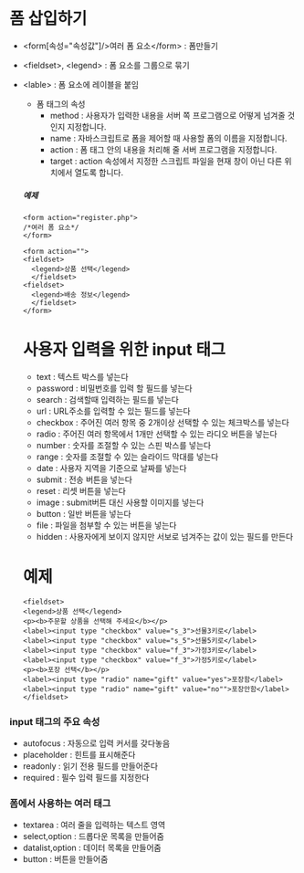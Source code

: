 # 폼 삽입하기

* \<form[속성="속성값"]/>여러 폼 요소\</form\> : 폼만들기
* \<fieldset\>, \<legend\> : 폼 요소를 그룹으로 묶기
* \<lable\> : 폼 요소에 레이블을 붙임
  * 폼 태그의 속성
    * method : 사용자가 입력한 내용을 서버 쪽 프로그램으로 어떻게 넘겨줄 것인지 지정합니다.
    * name : 자바스크립트로 폼을 제어할 때 사용할 폼의 이름을 지정합니다.
    * action : 폼 태그 안의 내용을 처리해 줄 서버 프로그램을 지정합니다.
    * target : action 속성에서 지정한 스크립트 파일을 현재 창이 아닌 다른 위치에서 열도록 합니다.
  
  ##### 예제
  ```
  <form action="register.php">
  /*여러 폼 요소*/
  </form>
  ```
  ```
  <form action="">
  <fieldset>
    <legend>상품 선택</legend>
    </fieldset>
  <fieldset>
    <legend>배송 정보</legend>
    </fieldset>
  </form>
  ```
  
  # 사용자 입력을 위한 input 태그
  
  * text : 텍스트 박스를 넣는다
  * password : 비밀번호를 입력 할 필드를 넣는다
  * search : 검색할때 입력하는 필드를 넣는다
  * url : URL주소를 입력할 수 있는 필드를 넣는다
  * checkbox : 주어진 여러 항목 중 2개이상 선택할 수 있는 체크박스를 넣는다
  * radio : 주어진 여러 항목에서 1개만 선택할 수 있는 라디오 버튼을 넣는다
  * number : 숫자를 조절할 수 있는 스핀 박스를 넣는다
  * range : 숫자를 조절할 수 있는 슬라이드 막대를 넣는다
  * date : 사용자 지역을 기준으로 날짜를 넣는다
  * submit : 전송 버튼을 넣는다
  * reset : 리셋 버튼을 넣는다
  * image : submit버튼 대신 사용할 이미지를 넣는다
  * button : 일반 버튼을 넣는다
  * file : 파일을 첨부할 수 있는 버튼을 넣는다
  * hidden : 사용자에게 보이지 않지만 서보로 넘겨주는 값이 있는 필드를 만든다
  
  # 예제
  ```
  <fieldset>
  <legend>상품 선택</legend>
  <p><b>주문할 상품을 선택해 주세요</b></p>
  <label><input type "checkbox" value="s_3">선물3키로</label>
  <label><input type "checkbox" value="s_5">선물5키로</label>
  <label><input type "checkbox" value="f_3">가정3키로</label>
  <label><input type "checkbox" value="f_3">가정5키로</label>
  <p><b>포장 선택</b></p>
  <label><input type "radio" name="gift" value="yes">포장함</label>
  <label><input type "radio" name="gift" value="no"">포장안함</label>
  </fieldset>
  ```
### input 태그의 주요 속성
   * autofocus : 자동으로 입력 커서를 갖다놓음
   * placeholder : 힌트를 표시해준다
   * readonly : 읽기 전용 필드를 만들어준다
   * required : 필수 입력 필드를 지정한다

### 폼에서 사용하는 여러 태그
   * textarea : 여러 줄을 입력하는 텍스트 영역
   * select,option : 드롭다운 목록을 만들어줌
   * datalist,option : 데이터 목록을 만들어줌
   * button : 버튼을 만들어줌
 
  
